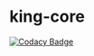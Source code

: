 # king-core
[![Codacy Badge](https://api.codacy.com/project/badge/Grade/db512cf222ed444abec13254da0aaf48)](https://app.codacy.com/gh/codeproton/king-core?utm_source=github.com&utm_medium=referral&utm_content=codeproton/king-core&utm_campaign=Badge_Grade_Settings)